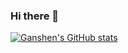 ### Hi there 👋

<!--
**cgs041328/cgs041328** is a ✨ _special_ ✨ repository because its `README.md` (this file) appears on your GitHub profile.

Here are some ideas to get you started:

- 🔭 I’m currently working on ...
- 🌱 I’m currently learning ...
- 👯 I’m looking to collaborate on ...
- 🤔 I’m looking for help with ...
- 💬 Ask me about ...
- 📫 How to reach me: ...
- 😄 Pronouns: ...
- ⚡ Fun fact: ...
-->
[![Ganshen's GitHub stats](https://github-readme-stats.vercel.app/api?username=cgs041328)](https://github.com/anuraghazra/github-readme-stats)
